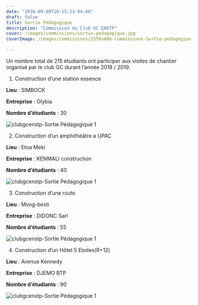 ```yaml
---
date: "2016-09-09T10:15:23-04:00"
draft: false
title: Sortie Pédagogique
description: "Commission du Club GC ENSTP"
cover: /images/commissions/sortie-pedagogique.jpg
coverImage: /images/commissions/1550x600-Commissions-Sortie-pedagogiue-Club-GC-ENSTP-AGHA-Esthelyne.jpg

---
```


<!-- <h3 id="marketing-oriented-to-the-targated-customers">
En construction</h3> -->

Un nombre total de 215 étudiants ont participer aux visites de chantier organisé par le club GC durant l’année 2018 / 2019.

1. Construction d’une station essence

  <b>Lieu</b> : SIMBOCK

  <b>Entreprise</b> : Olybia

  <b>Nombre d’étudiants</b> : 30

  <img class="img-fluid w-100 mb-60 rounded-top" src="/images/commissions/visit-1.jpg" alt="clubgcenstp-Sortie Pédagogique 1">
  

2. Construction d’un amphithéâtre a UPAC


  <b>Lieu</b> : Etoa Meki

  <b>Entreprise</b> : KENMALI construction

  <b>Nombre d’étudiants</b> : 40

  <img class="img-fluid w-100 mb-60 rounded-top" src="/images/commissions/visit-2.jpg" alt="clubgcenstp-Sortie Pédagogique 1">

3. Construction d’une route

  <b>Lieu</b> : Mvog-besti

  <b>Entreprise</b> : DIDONC Sarl

  <b>Nombre d’étudiants</b> : 55

  <img class="img-fluid w-100 mb-60 rounded-top" src="/images/commissions/visit-3.jpg" alt="clubgcenstp-Sortie Pédagogique 1">

4. Construction d’un Hôtel 5 Etoiles(R+12)

  <b>Lieu</b> : Avenue Kennedy

  <b>Entreprise</b> : DJEMO BTP

  <b>Nombre d’étudiants</b> : 90
  
  <img class="img-fluid w-100 mb-60 rounded-top" src="/images/commissions/visit-4.jpg" alt="clubgcenstp-Sortie Pédagogique 1">